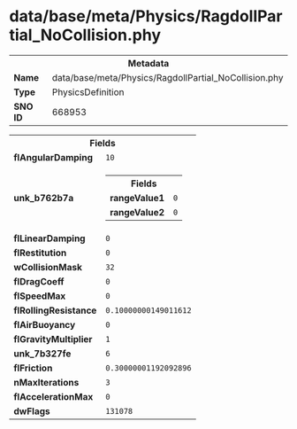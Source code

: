 <h1>data/base/meta/Physics/RagdollPartial_NoCollision.phy</h1><table><tr><th colspan="100%">Metadata</th></tr><tr><td><b>Name</b></td><td>data/base/meta/Physics/RagdollPartial_NoCollision.phy</td></tr><tr><td><b>Type</b></td><td>PhysicsDefinition</td></tr><tr><td><b>SNO ID</b></td><td>668953</td></tr></table>

<table><tr><th colspan="100%">Fields</th></tr><tr><td><b>flAngularDamping</b></td><td><code>10</code></td></tr><tr><td><b>unk_b762b7a</b></td><td><table><tr><th colspan="100%">Fields</th></tr><tr><td><b>rangeValue1</b></td><td><code>0</code></td></tr><tr><td><b>rangeValue2</b></td><td><code>0</code></td></tr></table>

</td></tr><tr><td><b>flLinearDamping</b></td><td><code>0</code></td></tr><tr><td><b>flRestitution</b></td><td><code>0</code></td></tr><tr><td><b>wCollisionMask</b></td><td><code>32</code></td></tr><tr><td><b>flDragCoeff</b></td><td><code>0</code></td></tr><tr><td><b>flSpeedMax</b></td><td><code>0</code></td></tr><tr><td><b>flRollingResistance</b></td><td><code>0.10000000149011612</code></td></tr><tr><td><b>flAirBuoyancy</b></td><td><code>0</code></td></tr><tr><td><b>flGravityMultiplier</b></td><td><code>1</code></td></tr><tr><td><b>unk_7b327fe</b></td><td><code>6</code></td></tr><tr><td><b>flFriction</b></td><td><code>0.30000001192092896</code></td></tr><tr><td><b>nMaxIterations</b></td><td><code>3</code></td></tr><tr><td><b>flAccelerationMax</b></td><td><code>0</code></td></tr><tr><td><b>dwFlags</b></td><td><code>131078</code></td></tr></table>

